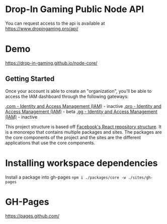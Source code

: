 # Drop-In Gaming Public Node API
You can request access to the api is available at https://www.dropingaming.pro/api/

# Demo 

https://drop-in-gaming.github.io/node-core/

## Getting Started
Once your account is able to create an "organization", you'll be able to access the IAM dashboard through the following gateways:

[.com - Identity and Access Management (IAM)](https://www.dropingaming.com/iam/) - inactive
[.pro - Identity and Access Management (IAM)](https://www.dropingaming.pro/iam/) - beta
[.gg  - Identity and Access Management (IAM)](https://www.dropingaming.gg/iam/)  - inactive

This project structure is based off [Facebook's React repository structure](https://github.com/facebook/react). It is a monorepo that contains multiple packages and sites. 
The packages are the core components of the project and the sites are the different applications that use the core components.

# Installing workspace dependencies
Install a package into gh-pages `npm i ./packages/core -w ./sites/gh-pages`

# GH-Pages
https://pages.github.com/


